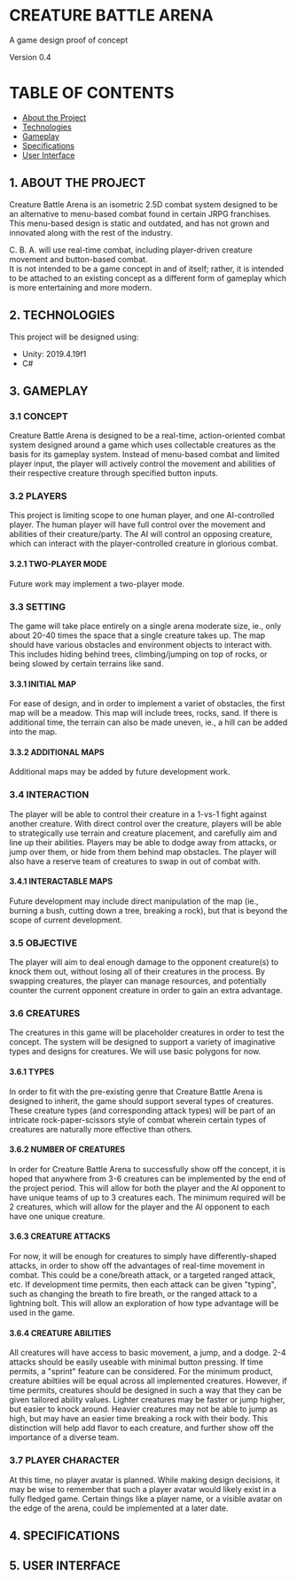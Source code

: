# CREATURE BATTLE ARENA

A game design proof of concept

Version 0.4

# TABLE OF CONTENTS
* [About the Project](#1-about-the-project)
* [Technologies](#2-technologies)
* [Gameplay](#3-gameplay)
* [Specifications](#4-specifications)
* [User Interface](#5-user-interface)

## 1. ABOUT THE PROJECT
Creature Battle Arena is an isometric 2.5D combat system designed to be an alternative to menu-based combat found in certain JRPG franchises.
This menu-based design is static and outdated, and has not grown and innovated along with the rest of the industry. 

C. B. A. will use real-time combat, including player-driven creature movement and button-based combat.  
It is not intended to be a game concept in and of itself; rather, it is intended to be attached to an existing concept as a different form of 
gameplay which is more entertaining and more modern.

## 2. TECHNOLOGIES
This project will be designed using:
* Unity: 2019.4.19f1
* C\#

## 3. GAMEPLAY
### 3.1 CONCEPT
Creature Battle Arena is designed to be a real-time, action-oriented combat system designed around a game which uses collectable creatures
as the basis for its gameplay system. Instead of menu-based combat and limited player input, the player will actively control the movement and
abilities of their respective creature through specified button inputs.

### 3.2 PLAYERS
This project is limiting scope to one human player, and one AI-controlled player. The human player will have full control over the movement and 
abilities of their creature/party. The AI will control an opposing creature, which can interact with the player-controlled creature in
glorious combat. 
#### 3.2.1 TWO-PLAYER MODE
Future work may implement a two-player mode.

### 3.3 SETTING
The game will take place entirely on a single arena moderate size, ie., only about 20-40 times the space that a single creature takes up. The map
should have various obstacles and environment objects to interact with. This includes hiding behind trees, climbing/jumping on top of rocks, or 
being slowed by certain terrains like sand.
#### 3.3.1 INITIAL MAP
For ease of design, and in order to implement a variet of obstacles, the first map will be a meadow. This map will include trees, rocks, sand.
If there is additional time, the terrain can also be made uneven, ie., a hill can be added into the map.
#### 3.3.2 ADDITIONAL MAPS
Additional maps may be added by future development work.

### 3.4 INTERACTION
The player will be able to control their creature in a 1-vs-1 fight against another creature. With direct control over the creature, players
will be able to strategically use terrain and creature placement, and carefully aim and line up their abilities. Players may be able to dodge
away from attacks, or jump over them, or hide from them behind map obstacles. The player will also have a reserve team of creatures to swap in 
out of combat with.
#### 3.4.1 INTERACTABLE MAPS
Future development may include direct manipulation of the map (ie., burning a bush, cutting down a tree, breaking a rock), but that is beyond
the scope of current development.

### 3.5 OBJECTIVE
The player will aim to deal enough damage to the opponent creature(s) to knock them out, without losing all of their creatures in the process.
By swapping creatures, the player can manage resources, and potentially counter the current opponent creature in order to gain an extra advantage.

### 3.6 CREATURES
The creatures in this game will be placeholder creatures in order to test the concept. The system will be designed to support a variety of
imaginative types and designs for creatures. We will use basic polygons for now.
#### 3.6.1 TYPES
In order to fit with the pre-existing genre that Creature Battle Arena is designed to inherit, the game should support several types of
creatures. These creature types (and corresponding attack types) will be part of an intricate rock-paper-scissors style of combat wherein
certain types of creatures are naturally more effective than others.
#### 3.6.2 NUMBER OF CREATURES
In order for Creature Battle Arena to successfully show off the concept, it is hoped that anywhere from 3-6 creatures can be implemented by
the end of the project period. This will allow for both the player and the AI opponent to have unique teams of up to 3 creatures each. The 
minimum required will be 2 creatures, which will allow for the player and the AI opponent to each have one unique creature.
#### 3.6.3 CREATURE ATTACKS
For now, it will be enough for creatures to simply have differently-shaped attacks, in order to show off the advantages of real-time
movement in combat. This could be a cone/breath attack, or a targeted ranged attack, etc. If development time permits, then each attack can
be given "typing", such as changing the breath to fire breath, or the ranged attack to a lightning bolt. This will allow an exploration of how
type advantage will be used in the game.
#### 3.6.4 CREATURE ABILITIES
All creatures will have access to basic movement, a jump, and a dodge. 2-4 attacks should be easily useable with minimal button pressing. If
time permits, a "sprint" feature can be considered. For the minimum product, creature abiltiies will be equal across all implemented creatures.
However, if time permits, creatures should be designed in such a way that they can be given tailored ability values. Lighter creatures may be
faster or jump higher, but easier to knock around. Heavier creatures may not be able to jump as high, but may have an easier time breaking
a rock with their body. This distinction will help add flavor to each creature, and further show off the importance of a diverse team.

### 3.7 PLAYER CHARACTER
At this time, no player avatar is planned. While making design decisions, it may be wise to remember that such a player avatar would likely
exist in a fully fledged game. Certain things like a player name, or a visible avatar on the edge of the arena, could be implemented at a later
date.

## 4. SPECIFICATIONS



## 5. USER INTERFACE
